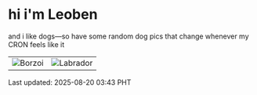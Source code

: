 # hi i'm Leoben

and i like dogs—so have some random dog pics that change whenever my CRON feels like it

|  |  |
|--------|----------|
| ![Borzoi](https://random-dog-vercel.vercel.app/api/random-borzoi?v=1755632600) | ![Labrador](https://random-dog-vercel.vercel.app/api/random-labrador?v=1755632600) |

Last updated: 2025-08-20 03:43 PHT
